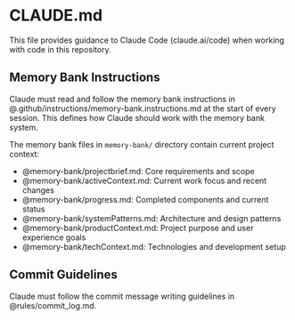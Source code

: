# CLAUDE.md

This file provides guidance to Claude Code (claude.ai/code) when working with code in this repository.

## Memory Bank Instructions

Claude must read and follow the memory bank instructions in @.github/instructions/memory-bank.instructions.md at the start of every session. This defines how Claude should work with the memory bank system.

The memory bank files in `memory-bank/` directory contain current project context:
- @memory-bank/projectbrief.md: Core requirements and scope
- @memory-bank/activeContext.md: Current work focus and recent changes  
- @memory-bank/progress.md: Completed components and current status
- @memory-bank/systemPatterns.md: Architecture and design patterns
- @memory-bank/productContext.md: Project purpose and user experience goals
- @memory-bank/techContext.md: Technologies and development setup

## Commit Guidelines

Claude must follow the commit message writing guidelines in @rules/commit_log.md.
